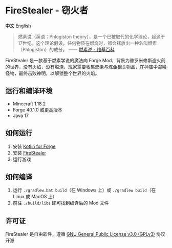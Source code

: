 # FireStealer - 窃火者

**中文** [English](https://github.com/shaokeyibb/FireStealer/blob/master/README_EN.md)

> 燃素说（英语：Phlogiston theory），是一个已被取代的化学理论，起源于17世纪。这个理论假设，任何物质在燃烧时，都会释放出一种名叫燃素（Phlogiston）的成分。 —— [燃素说 - 维基百科](https://zh.wikipedia.org/zh-cn/燃素说)

FireStealer 是一款基于燃素学说的魔法向 Forge Mod，背景为普罗⽶修斯盗⽕前的世界，没有⽕焰，没有燃烧，玩家需要收集燃素与炼⾦相关物品，在神庙中召唤怪物，最终击败神明，以解锁整个世界的⽕焰。

## 运行和编译环境

- Minecraft 1.18.2
- Forge 40.1.0 或更高版本
- Java 17

## 如何运行

1. 安装 [Kotlin for Forge](https://www.curseforge.com/minecraft/mc-mods/kotlin-for-forge)
2. 安装 [FireStealer](https://github.com/shaokeyibb/firestealer/releases)
3. 运行游戏

## 如何编译

1. 运行 `./gradlew.bat build`（在 Windows 上）或 `./gradlew build`（在 Linux 或 MacOS 上）
2. 前往 `./build/libs` 即可找到编译后的 Mod 文件

## 许可证

FireStealer 是自由软件，遵循 [GNU General Public License v3.0 (GPLv3)](https://github.com/shaokeyibb/firestealer/blob/master/LICENSE) 协议开源

